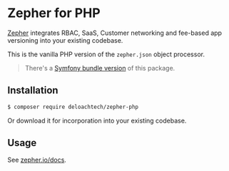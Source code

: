 Zepher for PHP
==============

[Zepher](https://zepher.io) integrates RBAC, SaaS, Customer networking and fee-based app versioning into your existing codebase.

This is the vanilla PHP version of the `zepher.json` object processor.

> There's a [Symfony bundle version](https://github.com/deloachtech/zepher-symfony) of this package.

Installation
------------

```bash
$ composer require deloachtech/zepher-php
```


Or download it for incorporation into your existing codebase.

Usage
-----

See [zepher.io/docs](https://zepher.io/docs).
